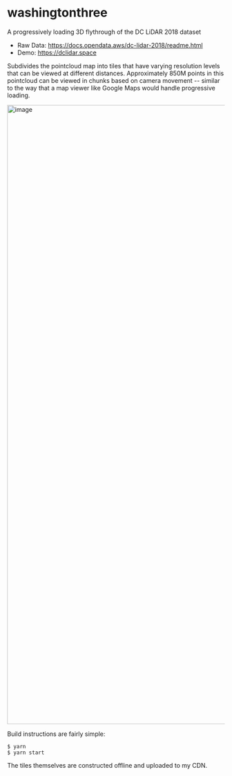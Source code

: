 # washingtonthree
A progressively loading 3D flythrough of the DC LiDAR 2018 dataset

* Raw Data: https://docs.opendata.aws/dc-lidar-2018/readme.html
* Demo: https://dclidar.space

Subdivides the pointcloud map into tiles that have varying resolution levels that can be viewed at different distances. Approximately 850M
points in this pointcloud can be viewed in chunks based on camera movement -- similar to the way that a map viewer like Google Maps would
handle progressive loading.

<img width="1435" alt="image" src="https://user-images.githubusercontent.com/152084/173240404-dc6ca05e-e2bc-49bd-a505-f155a651f623.png">

Build instructions are fairly simple:
```
$ yarn
$ yarn start
```

The tiles themselves are constructed offline and uploaded to my CDN.
